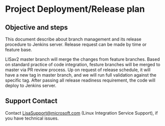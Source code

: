 # Project Deployment/Release plan

## Objective and steps

This document describe about branch management and its release procedure to Jenkins server. Release request can be made by time or feature base.

LISav2 master branch will merge the changes from feature branches. Based on standard practice of code integration, festure branches will be merged to master via PR review process. Up on request of release schedule, it will have a new tag in master branch, and we will run full validation against the specific tag. After passing all release readiness requirement, the code will deploy to Jenkins server.

## Support Contact

Contact LisaSupport@microsoft.com (Linux Integration Service Support), if you have technical issues.
